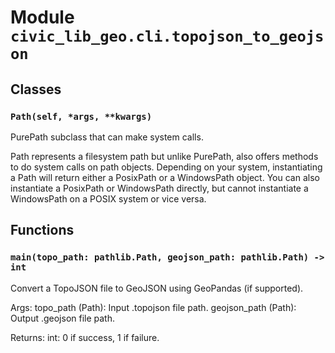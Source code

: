 # Module `civic_lib_geo.cli.topojson_to_geojson`

## Classes

### `Path(self, *args, **kwargs)`

PurePath subclass that can make system calls.

Path represents a filesystem path but unlike PurePath, also offers
methods to do system calls on path objects. Depending on your system,
instantiating a Path will return either a PosixPath or a WindowsPath
object. You can also instantiate a PosixPath or WindowsPath directly,
but cannot instantiate a WindowsPath on a POSIX system or vice versa.

## Functions

### `main(topo_path: pathlib.Path, geojson_path: pathlib.Path) -> int`

Convert a TopoJSON file to GeoJSON using GeoPandas (if supported).

Args:
    topo_path (Path): Input .topojson file path.
    geojson_path (Path): Output .geojson file path.

Returns:
    int: 0 if success, 1 if failure.
